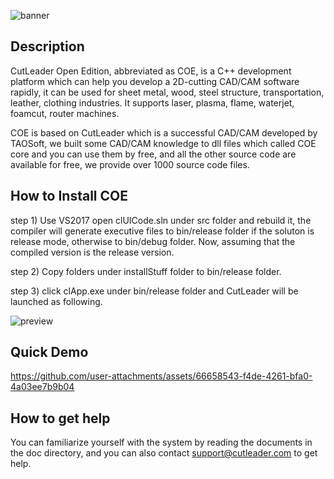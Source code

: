 ![banner](https://github.com/user-attachments/assets/a3930b18-66f1-43f7-b504-365e2fa97606)

## Description
CutLeader Open Edition, abbreviated as COE, is a C++ development platform which can help you develop a 2D-cutting CAD/CAM software rapidly, it can be used for sheet metal, 
wood, steel structure, transportation, leather, clothing industries. It supports laser, plasma, flame, waterjet, foamcut, router machines.

COE is based on CutLeader which is a successful CAD/CAM developed by TAOSoft, we built some CAD/CAM knowledge to dll files which called COE core and you can use them by free,
and all the other source code are available for free, we provide over 1000 source code files.

## How to Install COE
step 1) Use VS2017 open clUICode.sln under src folder and rebuild it, the compiler will generate executive files to bin/release folder if the soluton is release mode, 
        otherwise to bin/debug folder. Now, assuming that the compiled version is the release version.  
        
step 2) Copy folders under installStuff folder to bin/release folder.  

step 3) click clApp.exe under bin/release folder and CutLeader will be launched as following.  

![preview](https://github.com/user-attachments/assets/2591516e-68c2-4026-bace-7720cf7b6fd8)



## Quick Demo
https://github.com/user-attachments/assets/66658543-f4de-4261-bfa0-4a03ee7b9b04



## How to get help
You can familiarize yourself with the system by reading the documents in the doc directory, and you can also contact support@cutleader.com to get help.
